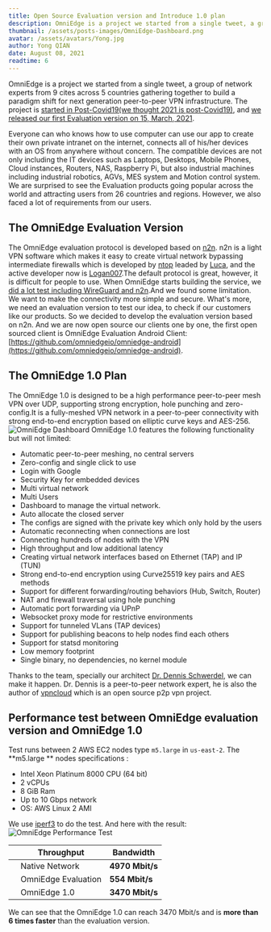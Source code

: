 ```yaml
---
title: Open Source Evaluation version and Introduce 1.0 plan
description: OmniEdge is a project we started from a single tweet, a group of network experts from 9 cites across 5 countries gathering together to build a paradigm shift for next generation peer-to-peer VPN infrastructure. 
thumbnail: /assets/posts-images/OmniEdge-Dashboard.png
avatar: /assets/avatars/Yong.jpg
author: Yong QIAN
date: August 08, 2021
readtime: 6
---
```


OmniEdge is a project we started from a single tweet, a group of network experts from 9 cites across 5 countries gathering together to build a paradigm shift for next generation peer-to-peer VPN infrastructure. 
The project is [started in Post-Covid19(we thought 2021 is post-Covid19)](/blog/startups-in-post-covid19-for-remote-workforce), and [we released our first Evaluation version on 15, March, 2021](https://twitter.com/brucebot/status/1373865927943450625?s=20). 

Everyone can who knows how to use computer can use our app to create their own private intranet on the internet, connects all of his/her devices with an OS from anywhere without concern. The compatible devices are not only including the IT devices such as
Laptops, Desktops, Mobile Phones, Cloud instances, Routers, NAS, Raspberry Pi, but also industrial machines including industrial robotics, AGVs, MES system and Motion control system. 
We are surprised to see the Evaluation products going popular across the world and attracting users from 26 countries and regions. 
However, we also faced a lot of requirements from our users. 
## The OmniEdge Evaluation Version 

The OmniEdge evaluation protocol is developed based on [n2n](https://github.com/ntop/n2n). n2n is a light VPN software which makes it easy to create virtual network bypassing intermediate firewalls which is developed by [ntop](http://ntop.org) leaded by [Luca](https://github.com/lucaderi), and the active developer
now is [Logan007](https://github.com/ntop/n2n/commits?author=Logan007).The default protocol is great, however, it is difficult for people to use. When OmniEdge starts building the service, we [did a lot test including WireGuard and n2n](/blog/how-omniedge-works).And we found some limitation. We want to make the connectivity
more simple and secure. What's more, we need an evaluation version to test our idea, to check if our customers like our products. So we decided to develop the evaluation version based on n2n. And we are now open source our clients one by one, the first open sourced client is OmniEdge Evaluation Android Client:[https://github.com/omniedgeio/omniedge-android](https://github.com/omniedgeio/omniedge-android).

## The OmniEdge 1.0 Plan

The OmniEdge 1.0 is designed to be a high performance peer-to-peer mesh VPN over UDP, supporting strong encryption, hole punching and zero-config.It is a fully-meshed VPN network in a peer-to-peer connectivity with strong end-to-end encryption based on elliptic curve keys and AES-256. 
![OmniEdge Dashboard](/assets/posts-images/OmniEdge-Dashboard.png)
OmniEdge 1.0 features the following functionality but will not limited: 
- Automatic peer-to-peer meshing, no central servers
- Zero-config and single click to use
- Login with Google
- Security Key for embedded devices 
- Multi virtual network
- Multi Users
- Dashboard to manage the virtual network.
- Auto allocate the closed server
- The configs are signed with the private key which only hold by the users
- Automatic reconnecting when connections are lost
- Connecting hundreds of nodes with the VPN
- High throughput and low additional latency
- Creating virtual network interfaces based on Ethernet (TAP) and IP (TUN)
- Strong end-to-end encryption using Curve25519 key pairs and AES methods
- Support for different forwarding/routing behaviors (Hub, Switch, Router)
- NAT and firewall traversal using hole punching
- Automatic port forwarding via UPnP
- Websocket proxy mode for restrictive environments
- Support for tunneled VLans (TAP devices)
- Support for publishing beacons to help nodes find each others
- Support for statsd monitoring
- Low memory footprint
- Single binary, no dependencies, no kernel module

Thanks to the team, specially our architect [Dr. Dennis Schwerdel](https://omniedge.io/about), we can make it happen. Dr. Dennis is a peer-to-peer network expert, he is also the author of [vpncloud](https://github.com/dswd/vpncloud) which is an open source p2p vpn project. 

## Performance test between OmniEdge evaluation version and OmniEdge 1.0

Test runs between 2 AWS EC2 nodes type `m5.large` in `us-east-2`. The **m5.large ** nodes specifications :
- Intel Xeon Platinum 8000 CPU (64 bit)
- 2 vCPUs
- 8 GiB Ram
- Up to 10 Gbps network
- OS: AWS Linux 2 AMI

We use [iperf3](https://iperf.fr/iperf-download.php) to do the test. And here with the result:
![OmniEdge Performance Test](/assets/posts-images/OmniEdge-Performance-Test.png)

||Throughput|Bandwidth|
|--|--|--|
||Native Network|**4970 Mbit/s**|
||OmniEdge Evaluation|**554 Mbit/s**|
||OmniEdge 1.0|**3470 Mbit/s**|

We can see that the OmniEdge 1.0 can reach 3470 Mbit/s and is **more than 6 times faster** than the evaluation version. 
